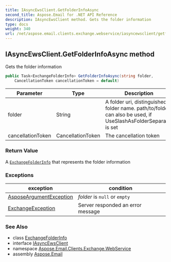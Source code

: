 ```yaml
---
title: IAsyncEwsClient.GetFolderInfoAsync
second_title: Aspose.Email for .NET API Reference
description: IAsyncEwsClient method. Gets the folder information
type: docs
weight: 340
url: /net/aspose.email.clients.exchange.webservice/iasyncewsclient/getfolderinfoasync/
---
```

## IAsyncEwsClient.GetFolderInfoAsync method

Gets the folder information

```csharp
public Task<ExchangeFolderInfo> GetFolderInfoAsync(string folder, 
    CancellationToken cancellationToken = default)
```

| Parameter | Type | Description |
| --- | --- | --- |
| folder | String | A folder uri, distinguished folder name. path/to/folder can also be used, if UseSlashAsFolderSeparator is set |
| cancellationToken | CancellationToken | The cancellation token |

### Return Value

A [`ExchangeFolderInfo`](../../../aspose.email.clients.exchange/exchangefolderinfo/) that represents the folder information

### Exceptions

| exception | condition |
| --- | --- |
| [AsposeArgumentException](../../../aspose.email/asposeargumentexception/) | *folder* is `null` or `empty` |
| [ExchangeException](../../../aspose.email/exchangeexception/) | Server responded an error message |

### See Also

* class [ExchangeFolderInfo](../../../aspose.email.clients.exchange/exchangefolderinfo/)
* interface [IAsyncEwsClient](../)
* namespace [Aspose.Email.Clients.Exchange.WebService](../../iasyncewsclient/)
* assembly [Aspose.Email](../../../)


